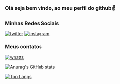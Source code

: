  ### Olá seja bem vindo, ao meu perfil do github✌️

### Minhas Redes Sociais
[![twitter](https://img.shields.io/badge/Twitter-1DA1F2?style=for-the-badge&logo=twitter&logoColor=white)](https://twitter.com/sandresseldon)
[![instagram](https://img.shields.io/badge/Instagram-E4405F?style=for-the-badge&logo=instagram&logoColor=white)](https://www.instagram.com/sandres_monteiro/)
### Meus contatos
[![whatts](https://img.shields.io/badge/WhatsApp-25D366?style=for-the-badge&logo=whatsapp&logoColor=white)](https://api.whatsapp.com/send?phone=55+8199481-7990)


 ![Anurag's GitHub stats](https://github-readme-stats.vercel.app/api?username=Sandresmonteiro&show_icons=true&theme=radical)
 
 [![Top Langs](https://github-readme-stats.vercel.app/api/top-langs/?username=Sandresmonteiro)](https://github.com/anuraghazra/github-readme-stats) 



 
